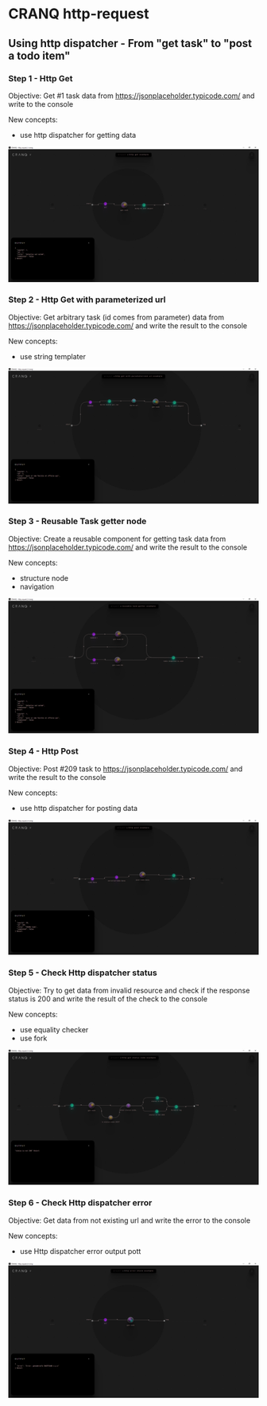 # CRANQ http-request

## Using http dispatcher - From "get task" to "post a todo item"

### Step 1 - Http Get

Objective: Get #1 task data from https://jsonplaceholder.typicode.com/ and write to the console

New concepts:

- use http dispatcher for getting data

!["Http get app in Cranq"](./http_request_1.png)

### Step 2 - Http Get with parameterized url

Objective: Get arbitrary task (id comes from parameter) data from https://jsonplaceholder.typicode.com/ and write the result to the console

New concepts:

- use string templater

!["Http get with parameterized url app in Cranq"](./http_request_2.png)

### Step 3 - Reusable Task getter node

Objective: Create a reusable component for getting task data from https://jsonplaceholder.typicode.com/ and write the result to the console

New concepts:

- structure node
- navigation

!["Reusable Task getter node"](./http_request_3.png)

### Step 4 - Http Post

Objective: Post #209 task to https://jsonplaceholder.typicode.com/ and write the result to the console

New concepts:

- use http dispatcher for posting data

!["Http get app in Cranq"](./http_request_4.png)

### Step 5 - Check Http dispatcher status

Objective: Try to get data from invalid resource and check if the response status is 200 and write the result of the check to the console

New concepts:

- use equality checker
- use fork

!["Http get app in Cranq"](./http_request_5.png)

### Step 6 - Check Http dispatcher error

Objective: Get data from not existing url and write the error to the console

New concepts:

- use Http dispatcher error output pott

!["Http get app in Cranq"](./http_request_6.png)
